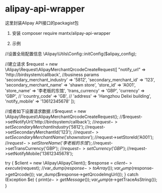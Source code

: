 # alipay-api-wrapper

这里封装Alipay API接口的packagist包

1. 安装
composer require mantx/alipay-api-wrapper

2. 示例

//设置全局配置信息
\Alipay\Utils\Config::initConfig($alipay_config);


//建立请求
$request = new \Alipay\Request\AlipayMerchantQrcodeCreateRequest([
    "notify_url"                  => 'http://birdsystem/callback',
    //business params
    'secondary_merchant_industry' => '5812',
    'secondary_merchant_id'       => '123',
    'secondary_merchant_name'     => 'shawn store',
    'store_id'                    => 'A001',
    'store_name'                  => '李老板的东馆',
    'trans_currency'              => 'GBP',
    'currency'                    => 'GBP',
    //    'country_code'                => 'GB',
    //    'address'                     => 'Hangzhou Delixi building',
    'notify_mobile'               => '13612345678'
]);

//或者如下设置请求数据
//$request = new \Alipay\Request\AlipayMerchantQrcodeCreateRequest();
//$request->setNotifyUrl('http://birdsystem/callback');
//$request->setSecondaryMerchantIndustry('5812');
//$request->setSecondaryMerchantId('123');
//$request->setSecondaryMerchantName('shawn store');
//$request->setStoreId('A001');
//$request->setStoreName('李老板的东馆');
//$request->setTransCurrency('GBP');
//$request->setCurrency('GBP');
//$request->setNotifyMobile('13612345678');


try {
    $client = new \Alipay\AlipayClient();
    $response = $client->execute($request);
    //var_dump($response->toArray());
    var_dump($response->getQrcode());
    var_dump($response->getQrcodeImgUrl());
} catch (Exception $e) {
    print($e->getMessage());
    var_dump($e->getTraceAsString());
}

